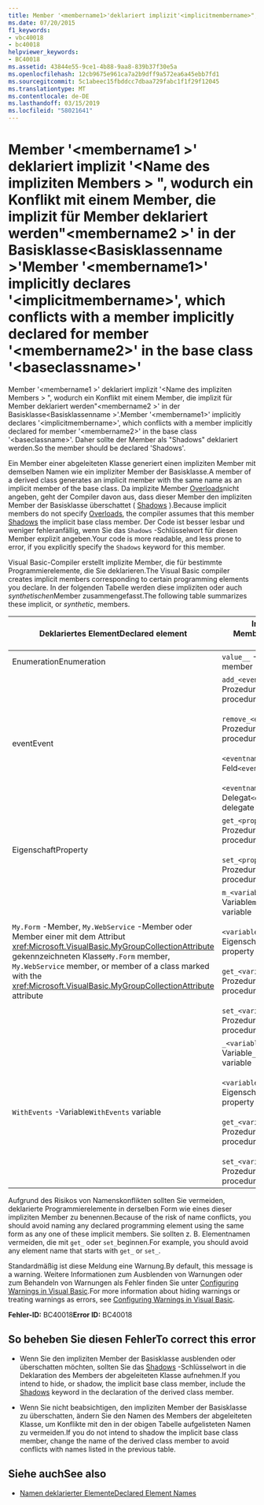 ```yaml
---
title: Member '<membername1>'deklariert implizit'<implicitmembername>", wodurch ein Konflikt mit einem Member, die implizit für Member deklariert werden"<membername2>"in der Basisklasse'<baseclassname>"
ms.date: 07/20/2015
f1_keywords:
- vbc40018
- bc40018
helpviewer_keywords:
- BC40018
ms.assetid: 43844e55-9ce1-4b88-9aa8-839b37f30e5a
ms.openlocfilehash: 12cb9675e961ca7a2b9dff9a572ea6a45ebb7fd1
ms.sourcegitcommit: 5c1abeec15fbddcc7dbaa729fabc1f1f29f12045
ms.translationtype: MT
ms.contentlocale: de-DE
ms.lasthandoff: 03/15/2019
ms.locfileid: "58021641"
---
```

# <a name="member-membername1-implicitly-declares-implicitmembername-which-conflicts-with-a-member-implicitly-declared-for-member-membername2-in-the-base-class-baseclassname"></a><span data-ttu-id="b3fd3-102">Member '\<membername1 >' deklariert implizit '\<Name des impliziten Members > ", wodurch ein Konflikt mit einem Member, die implizit für Member deklariert werden"\<membername2 >' in der Basisklasse\<Basisklassenname >'</span><span class="sxs-lookup"><span data-stu-id="b3fd3-102">Member '\<membername1>' implicitly declares '\<implicitmembername>', which conflicts with a member implicitly declared for member '\<membername2>' in the base class '\<baseclassname>'</span></span>
<span data-ttu-id="b3fd3-103">Member '\<membername1 >' deklariert implizit '\<Name des impliziten Members > ", wodurch ein Konflikt mit einem Member, die implizit für Member deklariert werden"\<membername2 >' in der Basisklasse\<Basisklassenname >'.</span><span class="sxs-lookup"><span data-stu-id="b3fd3-103">Member '\<membername1>' implicitly declares '\<implicitmembername>', which conflicts with a member implicitly declared for member '\<membername2>' in the base class '\<baseclassname>'.</span></span> <span data-ttu-id="b3fd3-104">Daher sollte der Member als "Shadows" deklariert werden.</span><span class="sxs-lookup"><span data-stu-id="b3fd3-104">So the member should be declared 'Shadows'.</span></span>  
  
 <span data-ttu-id="b3fd3-105">Ein Member einer abgeleiteten Klasse generiert einen impliziten Member mit demselben Namen wie ein impliziter Member der Basisklasse.</span><span class="sxs-lookup"><span data-stu-id="b3fd3-105">A member of a derived class generates an implicit member with the same name as an implicit member of the base class.</span></span> <span data-ttu-id="b3fd3-106">Da implizite Member [Overloads](../../visual-basic/language-reference/modifiers/overloads.md)nicht angeben, geht der Compiler davon aus, dass dieser Member den impliziten Member der Basisklasse überschattet ( [Shadows](../../visual-basic/language-reference/modifiers/shadows.md) ).</span><span class="sxs-lookup"><span data-stu-id="b3fd3-106">Because implicit members do not specify [Overloads](../../visual-basic/language-reference/modifiers/overloads.md), the compiler assumes that this member [Shadows](../../visual-basic/language-reference/modifiers/shadows.md) the implicit base class member.</span></span> <span data-ttu-id="b3fd3-107">Der Code ist besser lesbar und weniger fehleranfällig, wenn Sie das `Shadows` -Schlüsselwort für diesen Member explizit angeben.</span><span class="sxs-lookup"><span data-stu-id="b3fd3-107">Your code is more readable, and less prone to error, if you explicitly specify the `Shadows` keyword for this member.</span></span>  
  
 <span data-ttu-id="b3fd3-108">Visual Basic-Compiler erstellt implizite Member, die für bestimmte Programmierelemente, die Sie deklarieren.</span><span class="sxs-lookup"><span data-stu-id="b3fd3-108">The Visual Basic compiler creates implicit members corresponding to certain programming elements you declare.</span></span> <span data-ttu-id="b3fd3-109">In der folgenden Tabelle werden diese impliziten oder auch *synthetischen*Member zusammengefasst.</span><span class="sxs-lookup"><span data-stu-id="b3fd3-109">The following table summarizes these implicit, or *synthetic*, members.</span></span>  
  
|<span data-ttu-id="b3fd3-110">Deklariertes Element</span><span class="sxs-lookup"><span data-stu-id="b3fd3-110">Declared element</span></span>|<span data-ttu-id="b3fd3-111">Implizit erstellte Member</span><span class="sxs-lookup"><span data-stu-id="b3fd3-111">Implicitly created members</span></span>|  
|----------------------|--------------------------------|  
|<span data-ttu-id="b3fd3-112">Enumeration</span><span class="sxs-lookup"><span data-stu-id="b3fd3-112">Enumeration</span></span>|<span data-ttu-id="b3fd3-113">`value__` -Member</span><span class="sxs-lookup"><span data-stu-id="b3fd3-113">`value__` member</span></span>|  
|<span data-ttu-id="b3fd3-114">event</span><span class="sxs-lookup"><span data-stu-id="b3fd3-114">Event</span></span>|<span data-ttu-id="b3fd3-115">`add_<eventname>` -Prozedur</span><span class="sxs-lookup"><span data-stu-id="b3fd3-115">`add_<eventname>` procedure</span></span><br /><br /> <span data-ttu-id="b3fd3-116">`remove_<eventname>` -Prozedur</span><span class="sxs-lookup"><span data-stu-id="b3fd3-116">`remove_<eventname>` procedure</span></span><br /><br /> <span data-ttu-id="b3fd3-117">`<eventname>Event` -Feld</span><span class="sxs-lookup"><span data-stu-id="b3fd3-117">`<eventname>Event` field</span></span><br /><br /> <span data-ttu-id="b3fd3-118">`<eventname>EventHandler` -Delegat</span><span class="sxs-lookup"><span data-stu-id="b3fd3-118">`<eventname>EventHandler` delegate</span></span>|  
|<span data-ttu-id="b3fd3-119">Eigenschaft</span><span class="sxs-lookup"><span data-stu-id="b3fd3-119">Property</span></span>|<span data-ttu-id="b3fd3-120">`get_<propertyname>` -Prozedur</span><span class="sxs-lookup"><span data-stu-id="b3fd3-120">`get_<propertyname>` procedure</span></span><br /><br /> <span data-ttu-id="b3fd3-121">`set_<propertyname>` -Prozedur</span><span class="sxs-lookup"><span data-stu-id="b3fd3-121">`set_<propertyname>` procedure</span></span>|  
|<span data-ttu-id="b3fd3-122">`My.Form` -Member, `My.WebService` -Member oder Member einer mit dem Attribut <xref:Microsoft.VisualBasic.MyGroupCollectionAttribute> gekennzeichneten Klasse</span><span class="sxs-lookup"><span data-stu-id="b3fd3-122">`My.Form` member, `My.WebService` member, or member of a class marked with the <xref:Microsoft.VisualBasic.MyGroupCollectionAttribute> attribute</span></span>|<span data-ttu-id="b3fd3-123">`m_<variablename>` `Static` -Variable</span><span class="sxs-lookup"><span data-stu-id="b3fd3-123">`m_<variablename>` `Static` variable</span></span><br /><br /> <span data-ttu-id="b3fd3-124">`<variablename>` -Eigenschaft</span><span class="sxs-lookup"><span data-stu-id="b3fd3-124">`<variablename>` property</span></span><br /><br /> <span data-ttu-id="b3fd3-125">`get_<variablename>` -Prozedur</span><span class="sxs-lookup"><span data-stu-id="b3fd3-125">`get_<variablename>` procedure</span></span><br /><br /> <span data-ttu-id="b3fd3-126">`set_<variablename>` -Prozedur</span><span class="sxs-lookup"><span data-stu-id="b3fd3-126">`set_<variablename>` procedure</span></span>|  
|<span data-ttu-id="b3fd3-127">`WithEvents` -Variable</span><span class="sxs-lookup"><span data-stu-id="b3fd3-127">`WithEvents` variable</span></span>|<span data-ttu-id="b3fd3-128">`_<variablename>` -Variable</span><span class="sxs-lookup"><span data-stu-id="b3fd3-128">`_<variablename>` variable</span></span><br /><br /> <span data-ttu-id="b3fd3-129">`<variablename>` -Eigenschaft</span><span class="sxs-lookup"><span data-stu-id="b3fd3-129">`<variablename>` property</span></span><br /><br /> <span data-ttu-id="b3fd3-130">`get_<variablename>` -Prozedur</span><span class="sxs-lookup"><span data-stu-id="b3fd3-130">`get_<variablename>` procedure</span></span><br /><br /> <span data-ttu-id="b3fd3-131">`set_<variablename>` -Prozedur</span><span class="sxs-lookup"><span data-stu-id="b3fd3-131">`set_<variablename>` procedure</span></span>|  
  
 <span data-ttu-id="b3fd3-132">Aufgrund des Risikos von Namenskonflikten sollten Sie vermeiden, deklarierte Programmierelemente in derselben Form wie eines dieser impliziten Member zu benennen.</span><span class="sxs-lookup"><span data-stu-id="b3fd3-132">Because of the risk of name conflicts, you should avoid naming any declared programming element using the same form as any one of these implicit members.</span></span> <span data-ttu-id="b3fd3-133">Sie sollten z. B. Elementnamen vermeiden, die mit `get_` oder `set_`beginnen.</span><span class="sxs-lookup"><span data-stu-id="b3fd3-133">For example, you should avoid any element name that starts with `get_` or `set_`.</span></span>  
  
 <span data-ttu-id="b3fd3-134">Standardmäßig ist diese Meldung eine Warnung.</span><span class="sxs-lookup"><span data-stu-id="b3fd3-134">By default, this message is a warning.</span></span> <span data-ttu-id="b3fd3-135">Weitere Informationen zum Ausblenden von Warnungen oder zum Behandeln von Warnungen als Fehler finden Sie unter [Configuring Warnings in Visual Basic](/visualstudio/ide/configuring-warnings-in-visual-basic).</span><span class="sxs-lookup"><span data-stu-id="b3fd3-135">For more information about hiding warnings or treating warnings as errors, see [Configuring Warnings in Visual Basic](/visualstudio/ide/configuring-warnings-in-visual-basic).</span></span>  
  
 <span data-ttu-id="b3fd3-136">**Fehler-ID:** BC40018</span><span class="sxs-lookup"><span data-stu-id="b3fd3-136">**Error ID:** BC40018</span></span>  
  
## <a name="to-correct-this-error"></a><span data-ttu-id="b3fd3-137">So beheben Sie diesen Fehler</span><span class="sxs-lookup"><span data-stu-id="b3fd3-137">To correct this error</span></span>  
  
-   <span data-ttu-id="b3fd3-138">Wenn Sie den impliziten Member der Basisklasse ausblenden oder überschatten möchten, sollten Sie das [Shadows](../../visual-basic/language-reference/modifiers/shadows.md) -Schlüsselwort in die Deklaration des Members der abgeleiteten Klasse aufnehmen.</span><span class="sxs-lookup"><span data-stu-id="b3fd3-138">If you intend to hide, or shadow, the implicit base class member, include the [Shadows](../../visual-basic/language-reference/modifiers/shadows.md) keyword in the declaration of the derived class member.</span></span>  
  
-   <span data-ttu-id="b3fd3-139">Wenn Sie nicht beabsichtigen, den impliziten Member der Basisklasse zu überschatten, ändern Sie den Namen des Members der abgeleiteten Klasse, um Konflikte mit den in der obigen Tabelle aufgelisteten Namen zu vermeiden.</span><span class="sxs-lookup"><span data-stu-id="b3fd3-139">If you do not intend to shadow the implicit base class member, change the name of the derived class member to avoid conflicts with names listed in the previous table.</span></span>  
  
## <a name="see-also"></a><span data-ttu-id="b3fd3-140">Siehe auch</span><span class="sxs-lookup"><span data-stu-id="b3fd3-140">See also</span></span>

- [<span data-ttu-id="b3fd3-141">Namen deklarierter Elemente</span><span class="sxs-lookup"><span data-stu-id="b3fd3-141">Declared Element Names</span></span>](../../visual-basic/programming-guide/language-features/declared-elements/declared-element-names.md)
